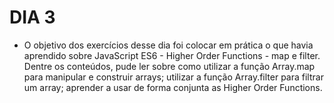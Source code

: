 # DIA 3

- O objetivo dos exercícios desse dia foi colocar em prática o que havia aprendido sobre JavaScript ES6 - Higher Order Functions - map e filter. Dentre os conteúdos, pude ler sobre como utilizar a função Array.map para manipular e construir arrays; utilizar a função Array.filter para filtrar um array; aprender a usar de forma conjunta as Higher Order Functions.